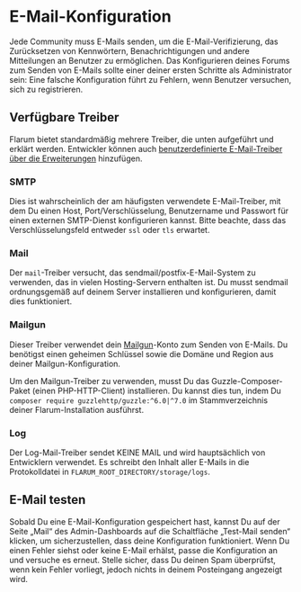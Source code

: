 # E-Mail-Konfiguration

Jede Community muss E-Mails senden, um die E-Mail-Verifizierung, das Zurücksetzen von Kennwörtern, Benachrichtigungen und andere Mitteilungen an Benutzer zu ermöglichen. Das Konfigurieren deines Forums zum Senden von E-Mails sollte einer deiner ersten Schritte als Administrator sein: Eine falsche Konfiguration führt zu Fehlern, wenn Benutzer versuchen, sich zu registrieren.

## Verfügbare Treiber

Flarum bietet standardmäßig mehrere Treiber, die unten aufgeführt und erklärt werden. Entwickler können auch [benutzerdefinierte E-Mail-Treiber über die Erweiterungen](extend/mail.md) hinzufügen.

### SMTP

Dies ist wahrscheinlich der am häufigsten verwendete E-Mail-Treiber, mit dem Du einen Host, Port/Verschlüsselung, Benutzername und Passwort für einen externen SMTP-Dienst konfigurieren kannst. Bitte beachte, dass das Verschlüsselungsfeld entweder `ssl` oder `tls` erwartet.

### Mail

Der `mail`-Treiber versucht, das sendmail/postfix-E-Mail-System zu verwenden, das in vielen Hosting-Servern enthalten ist. Du musst sendmail ordnungsgemäß auf deinem Server installieren und konfigurieren, damit dies funktioniert.

### Mailgun

Dieser Treiber verwendet dein [Mailgun](https://www.mailgun.com/)-Konto zum Senden von E-Mails. Du benötigst einen geheimen Schlüssel sowie die Domäne und Region aus deiner Mailgun-Konfiguration.

Um den Mailgun-Treiber zu verwenden, musst Du das Guzzle-Composer-Paket (einen PHP-HTTP-Client) installieren. Du kannst dies tun, indem Du `composer require guzzlehttp/guzzle:^6.0|^7.0` im Stammverzeichnis deiner Flarum-Installation ausführst.

### Log

Der Log-Mail-Treiber sendet KEINE MAIL und wird hauptsächlich von Entwicklern verwendet. Es schreibt den Inhalt aller E-Mails in die Protokolldatei in `FLARUM_ROOT_DIRECTORY/storage/logs`.

## E-Mail testen

Sobald Du eine E-Mail-Konfiguration gespeichert hast, kannst Du auf der Seite „Mail“ des Admin-Dashboards auf die Schaltfläche „Test-Mail senden“ klicken, um sicherzustellen, dass deine Konfiguration funktioniert. Wenn Du einen Fehler siehst oder keine E-Mail erhälst, passe die Konfiguration an und versuche es erneut. Stelle sicher, dass Du deinen Spam überprüfst, wenn kein Fehler vorliegt, jedoch nichts in deinem Posteingang angezeigt wird.

